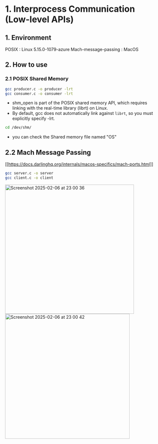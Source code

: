 # 1. Interprocess Communication (Low-level APIs)
## 1. Environment
POSIX : Linux 5.15.0-1079-azure
Mach-message-passing : MacOS

## 2. How to use

### 2.1 POSIX Shared Memory


```bash
gcc producer.c -o producer -lrt
gcc consumer.c -o consumer -lrt
```
- shm_open is part of the POSIX shared memory API, which requires linking with the real-time library (librt) on Linux.
- By default, gcc does not automatically link against `librt`, so you must explicitly specify -lrt.

```bash
cd /dev/shm/
```
- you can check the Shared memory file named "OS"

## 2.2 Mach Message Passing


[[https://docs.darlinghq.org/internals/macos-specifics/mach-ports.html]]

```bash
gcc server.c -o server
gcc client.c -o client
```




<img width="421" alt="Screenshot 2025-02-06 at 23 00 36" src="https://github.com/user-attachments/assets/f32a3289-9d5f-40ae-beae-65c23d5bbd95" />


<img width="407" alt="Screenshot 2025-02-06 at 23 00 42" src="https://github.com/user-attachments/assets/d96e4f74-461c-4e68-85d7-b85ff89080a7" />
